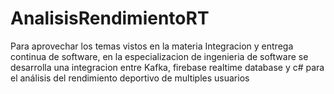 # AnalisisRendimientoRT
Para aprovechar los temas vistos en la materia Integracion y entrega continua de software, en la especializacion de ingenieria de software se desarrolla una integracion entre Kafka, firebase realtime database y c# para el análisis del rendimiento deportivo de multiples usuarios 
